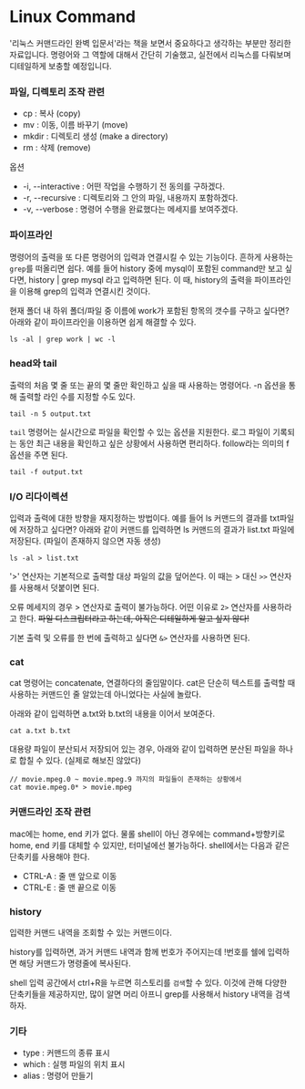 # Linux Command
'리눅스 커맨드라인 완벽 입문서'라는 책을 보면서 중요하다고 생각하는 부분만 정리한 자료입니다. 명령어와 그 역할에 대해서 간단히 기술했고, 실전에서 리눅스를 다뤄보며 디테일하게 보충할 예정입니다.


### 파일, 디렉토리 조작 관련
- cp : 복사 (copy)
- mv : 이동, 이름 바꾸기 (move)
- mkdir : 디렉토리 생성 (make a directory)
- rm : 삭제 (remove)

옵션
- -i, --interactive : 어떤 작업을 수행하기 전 동의를 구하겠다.
- -r, --recursive : 디렉토리와 그 안의 파일, 내용까지 포함하겠다.
- -v, --verbose : 명령어 수행을 완료했다는 메세지를 보여주겠다.


### 파이프라인
명령어의 출력을 또 다른 명령어의 입력과 연결시킬 수 있는 기능이다. 흔하게 사용하는 `grep`를 떠올리면 쉽다. 예를 들어 history 중에 mysql이 포함된 command만 보고 싶다면, history | grep mysql 라고 입력하면 된다. 이 때, history의 출력을 파이프라인을 이용해 grep의 입력과 연결시킨 것이다. 

현재 폴더 내 하위 폴더/파일 중 이름에 work가 포함된 항목의 갯수를 구하고 싶다면? 아래와 같이 파이프라인을 이용하면 쉽게 해결할 수 있다.
```
ls -al | grep work | wc -l 
```

### head와 tail
출력의 처음 몇 줄 또는 끝의 몇 줄만 확인하고 싶을 때 사용하는 명령어다. -n 옵션을 통해 출력할 라인 수를 지정할 수도 있다. 
```
tail -n 5 output.txt
```

`tail` 명령어는 실시간으로 파일을 확인할 수 있는 옵션을 지원한다. 로그 파일이 기록되는 동안 최근 내용을 확인하고 싶은 상황에서 사용하면 편리하다. follow라는 의미의 f옵션을 주면 된다.
```
tail -f output.txt
```

### I/O 리다이렉션
입력과 출력에 대한 방향을 재지정하는 방법이다. 예를 들어 ls 커맨드의 결과를 txt파일에 저장하고 싶다면? 아래와 같이 커맨드를 입력하면 ls 커맨드의 결과가 list.txt 파일에 저장된다. (파일이 존재하지 않으면 자동 생성)
```
ls -al > list.txt
```

'>' 연산자는 기본적으로 출력할 대상 파일의 값을 덮어쓴다. 이 때는 > 대신 `>>` 연산자를 사용해서 덧붙이면 된다.

오류 메세지의 경우 > 연산자로 출력이 불가능하다. 어떤 이유로 `2>` 연산자를 사용하라고 한다. ~~파일 디스크립터라고 하는데, 아직은 디테일하게 알고 싶지 않다!~~

기본 출력 및 오류를 한 번에 출력하고 싶다면 `&>` 연산자를 사용하면 된다.


### cat 
cat 명령어는 concatenate, 연결하다의 줄임말이다. cat은 단순히 텍스트를 출력할 때 사용하는 커맨드인 줄 알았는데 아니었다는 사실에 놀랐다.

아래와 같이 입력하면 a.txt와 b.txt의 내용을 이어서 보여준다.
```
cat a.txt b.txt 
```

대용량 파일이 분산되서 저장되어 있는 경우, 아래와 같이 입력하면 분산된 파일을 하나로 합칠 수 있다. (실제로 해보진 않았다)
```
// movie.mpeg.0 ~ movie.mpeg.9 까지의 파일들이 존재하는 상황에서
cat movie.mpeg.0* > movie.mpeg
```


### 커맨드라인 조작 관련
mac에는 home, end 키가 없다. 물롤 shell이 아닌 경우에는 command+방향키로 home, end 키를 대체할 수 있지만, 터미널에선 불가능하다. shell에서는 다음과 같은 단축키를 사용해야 한다.

- CTRL-A : 줄 맨 앞으로 이동
- CTRL-E : 줄 맨 끝으로 이동


### history
입력한 커맨드 내역을 조회할 수 있는 커맨드이다.

history를 입력하면, 과거 커맨드 내역과 함께 번호가 주어지는데 !번호를 쉘에 입력하면 해당 커맨드가 명령줄에 복사된다.

shell 입력 공간에서 ctrl+R을 누르면 히스토리를 `검색`할 수 있다. 이것에 관해 다양한 단축키들을 제공하지만, 많이 알면 머리 아프니 grep를 사용해서 history 내역을 검색하자.


### 기타
- type : 커맨드의 종류 표시
- which : 실행 파일의 위치 표시
- alias : 명령어 만들기


